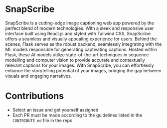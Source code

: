 # SnapScribe
SnapScribe is a cutting-edge image captioning web app powered by the perfect blend of modern technologies. With a sleek and responsive user interface built using React.js and styled with Tailwind CSS, SnapScribe offers a seamless and visually appealing experience for users. Behind the scenes, Flask serves as the robust backend, seamlessly integrating with the ML models responsible for generating captivating captions. Hosted within Flask, these AI models utilize state-of-the-art techniques in sequence modelling and computer vision to provide accurate and contextually relevant captions for your images. With SnapScribe, you can effortlessly enhance the storytelling potential of your images, bridging the gap between visuals and engaging narratives.
# Contributions
- Select an issue and get yourself assigned
- Each PR must be made according to the guidelines listed in the `CONTRIBUTE.md` file in the repo
